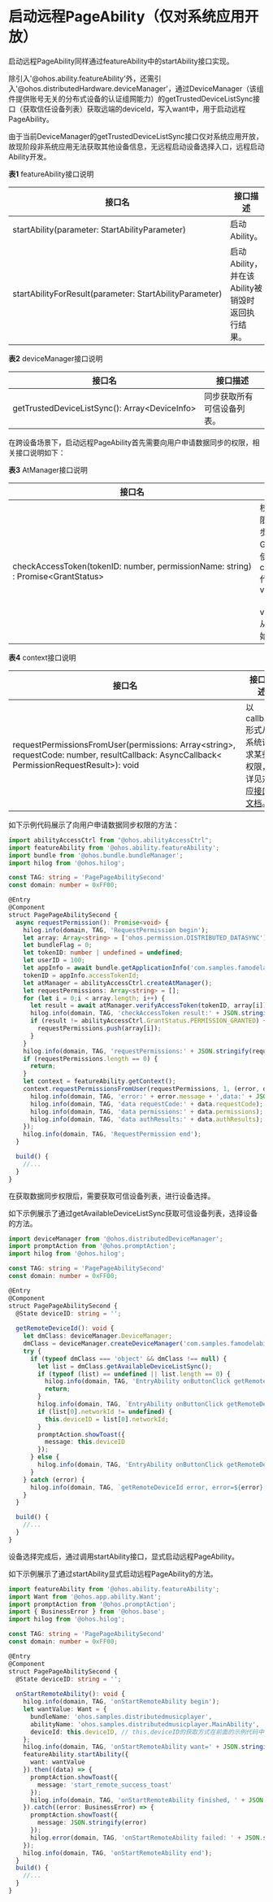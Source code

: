 # 启动远程PageAbility（仅对系统应用开放）


启动远程PageAbility同样通过featureAbility中的startAbility接口实现。


除引入'\@ohos.ability.featureAbility'外，还需引入'\@ohos.distributedHardware.deviceManager'，通过DeviceManager（该组件提供账号无关的分布式设备的认证组网能力）的getTrustedDeviceListSync接口（获取信任设备列表）获取远端的deviceId，写入want中，用于启动远程PageAbility。


由于当前DeviceManager的getTrustedDeviceListSync接口仅对系统应用开放，故现阶段非系统应用无法获取其他设备信息，无远程启动设备选择入口，远程启动Ability开发。


  **表1** featureAbility接口说明

| 接口名 | 接口描述 |
| -------- | -------- |
| startAbility(parameter:&nbsp;StartAbilityParameter) | 启动Ability。 |
| startAbilityForResult(parameter:&nbsp;StartAbilityParameter) | 启动Ability，并在该Ability被销毁时返回执行结果。 |


  **表2** deviceManager接口说明

| 接口名 | 接口描述 |
| -------- | -------- |
| getTrustedDeviceListSync():&nbsp;Array&lt;DeviceInfo&gt; | 同步获取所有可信设备列表。 |


在跨设备场景下，启动远程PageAbility首先需要向用户申请数据同步的权限，相关接口说明如下：


  **表3** AtManager接口说明

| 接口名 | 接口描述 |
| -------- | -------- |
| checkAccessToken(tokenID:&nbsp;number,&nbsp;permissionName:&nbsp;string)<br>:&nbsp;Promise&lt;GrantStatus&gt; | 校验应用是否授予权限。使用Promise异步回调。返回值GrantStatus。建议使用checkAccessToken代替verifyAccessToken（已废弃），verifyAccessToken从API&nbsp;version&nbsp;9开始不再维护。 |


  **表4** context接口说明

| 接口名 | 接口描述 |
| -------- | -------- |
| requestPermissionsFromUser(permissions:&nbsp;Array&lt;string&gt;,&nbsp;<br>requestCode:&nbsp;number,&nbsp;resultCallback:&nbsp;AsyncCallback&lt;<br>PermissionRequestResult&gt;):&nbsp;void | 以callback形式从系统请求某些权限，详见对应[接口文档](../reference/apis-ability-kit/js-apis-inner-app-context.md#contextrequestpermissionsfromuser7-1)。 |


如下示例代码展示了向用户申请数据同步权限的方法：

```ts
import abilityAccessCtrl from "@ohos.abilityAccessCtrl";
import featureAbility from '@ohos.ability.featureAbility';
import bundle from '@ohos.bundle.bundleManager';
import hilog from '@ohos.hilog';

const TAG: string = 'PagePageAbilitySecond'
const domain: number = 0xFF00;

@Entry
@Component
struct PagePageAbilitySecond {
  async requestPermission(): Promise<void> {
    hilog.info(domain, TAG, 'RequestPermission begin');
    let array: Array<string> = ['ohos.permission.DISTRIBUTED_DATASYNC'];
    let bundleFlag = 0;
    let tokenID: number | undefined = undefined;
    let userID = 100;
    let appInfo = await bundle.getApplicationInfo('com.samples.famodelabilitydevelop', bundleFlag, userID);
    tokenID = appInfo.accessTokenId;
    let atManager = abilityAccessCtrl.createAtManager();
    let requestPermissions: Array<string> = [];
    for (let i = 0;i < array.length; i++) {
      let result = await atManager.verifyAccessToken(tokenID, array[i]);
      hilog.info(domain, TAG, 'checkAccessToken result:' + JSON.stringify(result));
      if (result != abilityAccessCtrl.GrantStatus.PERMISSION_GRANTED) {
        requestPermissions.push(array[i]);
      }
    }
    hilog.info(domain, TAG, 'requestPermissions:' + JSON.stringify(requestPermissions));
    if (requestPermissions.length == 0) {
      return;
    }
    let context = featureAbility.getContext();
    context.requestPermissionsFromUser(requestPermissions, 1, (error, data) => {
      hilog.info(domain, TAG, 'error:' + error.message + ',data:' + JSON.stringify(data));
      hilog.info(domain, TAG, 'data requestCode:' + data.requestCode);
      hilog.info(domain, TAG, 'data permissions:' + data.permissions);
      hilog.info(domain, TAG, 'data authResults:' + data.authResults);
    });
    hilog.info(domain, TAG, 'RequestPermission end');
  }

  build() {
    //...
  }
}

```


在获取数据同步权限后，需要获取可信设备列表，进行设备选择。


  如下示例展示了通过getAvailableDeviceListSync获取可信设备列表，选择设备的方法。

```ts
import deviceManager from '@ohos.distributedDeviceManager';
import promptAction from '@ohos.promptAction';
import hilog from '@ohos.hilog';

const TAG: string = 'PagePageAbilitySecond'
const domain: number = 0xFF00;

@Entry
@Component
struct PagePageAbilitySecond {
  @State deviceID: string = '';
  
  getRemoteDeviceId(): void {
    let dmClass: deviceManager.DeviceManager;
    dmClass = deviceManager.createDeviceManager('com.samples.famodelabilitydevelop');
    try {
      if (typeof dmClass === 'object' && dmClass !== null) {
        let list = dmClass.getAvailableDeviceListSync();
        if (typeof (list) == undefined || list.length == 0) {
          hilog.info(domain, TAG, 'EntryAbility onButtonClick getRemoteDeviceId err: list is null');
          return;
        }
        hilog.info(domain, TAG, `EntryAbility onButtonClick getRemoteDeviceId success[${list.length}]:` + JSON.stringify(list[0]));
        if (list[0].networkId != undefined) {
          this.deviceID = list[0].networkId;
        }
        promptAction.showToast({
          message: this.deviceID
        });
      } else {
        hilog.info(domain, TAG, 'EntryAbility onButtonClick getRemoteDeviceId err: dmClass is null');
      }
    } catch (error) {
      hilog.info(domain, TAG, `getRemoteDeviceId error, error=${error}, message=${error.message}`);
    }
  }

  build() {
    //...
  }
}
```


设备选择完成后，通过调用startAbility接口，显式启动远程PageAbility。


如下示例展示了通过startAbility显式启动远程PageAbility的方法。

```ts
import featureAbility from '@ohos.ability.featureAbility';
import Want from '@ohos.app.ability.Want';
import promptAction from '@ohos.promptAction';
import { BusinessError } from '@ohos.base';
import hilog from '@ohos.hilog';

const TAG: string = 'PagePageAbilitySecond'
const domain: number = 0xFF00;

@Entry
@Component
struct PagePageAbilitySecond {
  @State deviceID: string = '';
  
  onStartRemoteAbility(): void {
    hilog.info(domain, TAG, 'onStartRemoteAbility begin');
    let wantValue: Want = {
      bundleName: 'ohos.samples.distributedmusicplayer',
      abilityName: 'ohos.samples.distributedmusicplayer.MainAbility',
      deviceId: this.deviceID, // this.deviceID的获取方式在前面的示例代码中
    };
    hilog.info(domain, TAG, 'onStartRemoteAbility want=' + JSON.stringify(wantValue));
    featureAbility.startAbility({
      want: wantValue
    }).then((data) => {
      promptAction.showToast({
        message: 'start_remote_success_toast'
      });
      hilog.info(domain, TAG, 'onStartRemoteAbility finished, ' + JSON.stringify(data));
    }).catch((error: BusinessError) => {
      promptAction.showToast({
        message: JSON.stringify(error)
      });
      hilog.error(domain, TAG, 'onStartRemoteAbility failed: ' + JSON.stringify(error));
    });
    hilog.info(domain, TAG, 'onStartRemoteAbility end');
  }
  build() {
    //...
  }
}

```
